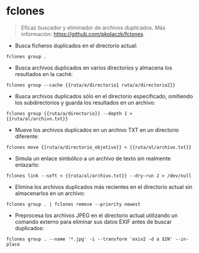 # fclones

> Eficaz buscador y eliminador de archivos duplicados.
> Más información: <https://github.com/pkolaczk/fclones>.

- Busca ficheros duplicados en el directorio actual:

`fclones group .`

- Busca archivos duplicados en varios directorios y almacena los resultados en la caché:

`fclones group --cache {{ruta/a/directorio1 ruta/a/directorio2}}`

- Busca archivos duplicados sólo en el directorio especificado, omitiendo los subdirectorios y guarda los resultados en un archivo:

`fclones group {{ruta/a/directorio}} --depth 1 > {{ruta/al/archivo.txt}}`

- Mueve los archivos duplicados en un archivo TXT en un directorio diferente:

`fclones move {{ruta/a/directorio_objetivo}} < {{ruta/al/archivo.txt}}`

- Simula un enlace simbólico a un archivo de texto sin realmente enlazarlo:

`fclones link --soft < {{ruta/al/archivo.txt}} --dry-run 2 > /dev/null`

- Elimina los archivos duplicados más recientes en el directorio actual sin almacenarlos en un archivo:

`fclones group . | fclones remove --priority newest`

- Preprocesa los archivos JPEG en el directorio actual utilizando un comando externo para eliminar sus datos EXIF antes de buscar duplicados:

`fclones group . --name '*.jpg' -i --transform 'exiv2 -d a $IN' --in-place`
